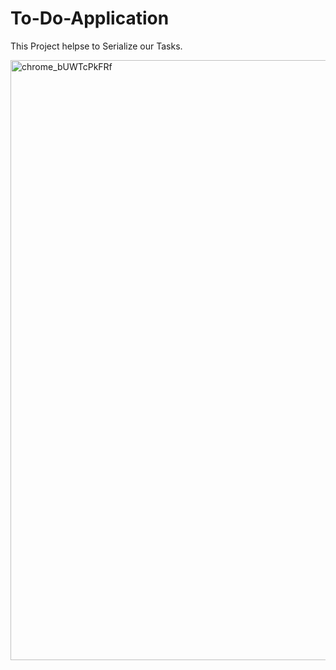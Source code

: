 # To-Do-Application
This Project helpse to Serialize our Tasks.

<img width="960" alt="chrome_bUWTcPkFRf" src="https://github.com/user-attachments/assets/82724f74-2dbb-4a54-ae0d-630c733eb0ab">

